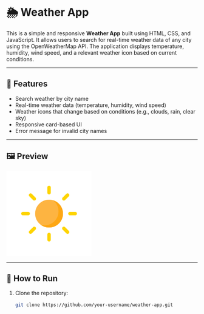 # 🌦️ Weather App

This is a simple and responsive **Weather App** built using HTML, CSS, and JavaScript. It allows users to search for real-time weather data of any city using the OpenWeatherMap API. The application displays temperature, humidity, wind speed, and a relevant weather icon based on current conditions.

---

## 🔧 Features

- Search weather by city name
- Real-time weather data (temperature, humidity, wind speed)
- Weather icons that change based on conditions (e.g., clouds, rain, clear sky)
- Responsive card-based UI
- Error message for invalid city names

---

## 🖼️ Preview


![Weather App Preview](https://raw.githubusercontent.com/TheIshan/Weather-App/main/Weather-main/images/clear.png)


---

## 🚀 How to Run

1. Clone the repository:
   ```bash
   git clone https://github.com/your-username/weather-app.git
